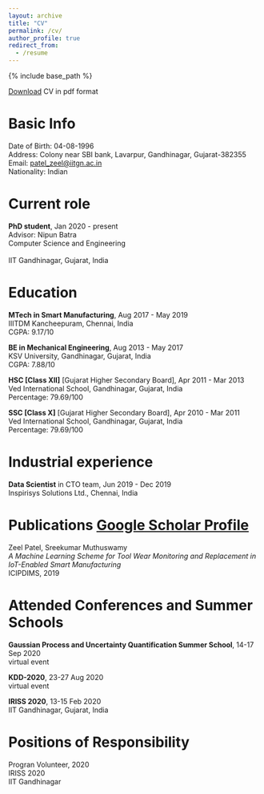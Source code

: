 ```yaml
---
layout: archive
title: "CV"
permalink: /cv/
author_profile: true
redirect_from:
  - /resume
---
```


{% include base_path %}



[Download](https://github.com/patel-zeel/patel-zeel.github.io/blob/master/_pages/CV.pdf) CV in pdf format




Basic Info
======
Date of Birth: 04-08-1996<br>
Address: Colony near SBI bank, Lavarpur, Gandhinagar, Gujarat-382355<br>
Email: patel_zeel@iitgn.ac.in<br>
Nationality: Indian



Current role
======
**PhD student**, Jan 2020 - present<br>
Advisor: Nipun Batra<br>
Computer Science and Engineering<br>				
IIT Gandhinagar, Gujarat, India



Education
======
**MTech in Smart Manufacturing**, Aug 2017 - May 2019<br>
IIITDM Kancheepuram, Chennai, India<br>
CGPA: 9.17/10

**BE in Mechanical Engineering**, Aug 2013 - May 2017<br>
KSV University, Gandhinagar, Gujarat, India<br>
CGPA: 7.88/10

**HSC [Class XII]** [Gujarat Higher Secondary Board], Apr 2011 - Mar 2013<br>
Ved International School, Gandhinagar, Gujarat, India<br>
Percentage: 79.69/100

**SSC [Class X]** [Gujarat Higher Secondary Board], Apr 2010 - Mar 2011<br>
Ved International School, Gandhinagar, Gujarat, India<br>
Percentage: 79.69/100



Industrial experience
======
**Data Scientist** in CTO team, Jun 2019 - Dec 2019<br>
Inspirisys Solutions Ltd., Chennai, India<br>



Publications [Google Scholar Profile](https://scholar.google.com/citations?user=7LY1_u4AAAAJ&hl=en)
======
Zeel Patel, Sreekumar Muthuswamy<br>
*A Machine Learning Scheme for Tool Wear Monitoring and Replacement in IoT-Enabled Smart Manufacturing*<br>
ICIPDIMS, 2019



Attended Conferences and Summer Schools
======
**Gaussian Process and Uncertainty Quantification Summer School**, 14-17 Sep 2020<br>
virtual event

**KDD-2020**, 23-27 Aug 2020<br>
virtual event

**IRISS 2020**, 13-15 Feb 2020<br>
IIT Gandhinagar, Gujarat, India



Positions of Responsibility
======
Progran Volunteer, 2020<br>
IRISS 2020<br>
IIT Gandhinagar
